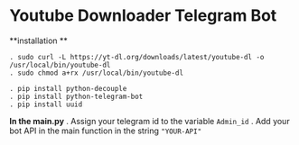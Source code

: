 # Youtube Downloader Telegram Bot



**installation **

	. sudo curl -L https://yt-dl.org/downloads/latest/youtube-dl -o /usr/local/bin/youtube-dl
	. sudo chmod a+rx /usr/local/bin/youtube-dl

	. pip install python-decouple
	. pip install python-telegram-bot
	. pip install uuid

**In the main.py**
        . Assign your telegram id to the variable `Admin_id`
        . Add your bot API in the main function in the string `"YOUR-API"`
